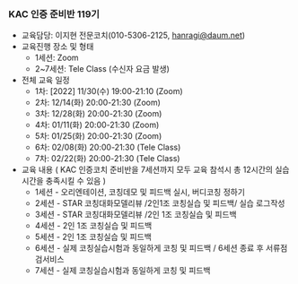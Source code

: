 ### KAC 인증 준비반 119기
* 교육담당: 이지현 전문코치(010-5306-2125, hanragi@daum.net)
* 교육진행 장소 및 형태
  * 1세션: Zoom 
  * 2~7세션: Tele Class (수신자 요금 발생)
* 전체 교육 일정
  * 1차: [2022] 11/30(수) 19:00-21:10 (Zoom)
  * 2차: 12/14(화) 20:00-21:30 (Zoom)
  * 3차: 12/28(화) 20:00-21:30 (Zoom)
  * 4차: 01/11(화) 20:00-21:30 (Zoom)
  * 5차: 01/25(화) 20:00-21:30 (Zoom)
  * 6차: 02/08(화) 20:00-21:30 (Tele Class)
  * 7차: 02/22(화) 20:00-21:30 (Tele Class)
* 교육 내용 ( KAC 인증코치 준비반을 7세션까지 모두 교육 참석시 총 12시간의 실습시간을 충족시킬 수 있음 )
  * 1세션 - 오리엔테이션, 코칭데모 및 피드백 실시, 버디코칭 정하기
  * 2세션 - STAR 코칭대화모델리뷰 /2인1조 코칭실습 및 피드백/ 실습 로그작성
  * 3세션 - STAR 코칭대화모델리뷰 /2인 1조 코칭실습 및 피드백
  * 4세션 - 2인 1조 코칭실습 및 피드백
  * 5세션 - 2인 1조 코칭실습 및 피드백
  * 6세션 - 실제 코칭실습시험과 동일하게 코칭 및 피드백 / 6세션 종료 후 서류점검서비스
  * 7세션 - 실제 코칭실습시험과 동일하게 코칭 및 피드백

